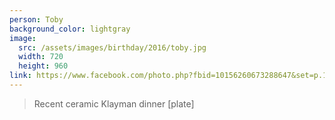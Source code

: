 ```yaml
---
person: Toby
background_color: lightgray
image:
  src: /assets/images/birthday/2016/toby.jpg
  width: 720
  height: 960
link: https://www.facebook.com/photo.php?fbid=10156260673288647&set=p.10156260673288647&type=3&theater
---
```

> Recent ceramic Klayman dinner [plate]

